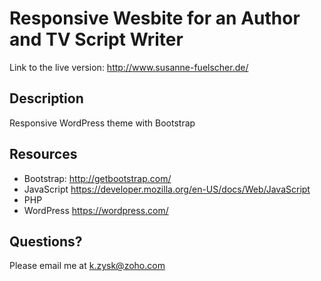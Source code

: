 # Responsive Wesbite for an Author and TV Script Writer

Link to the live version: http://www.susanne-fuelscher.de/

## Description

Responsive WordPress theme with Bootstrap

## Resources

* Bootstrap: http://getbootstrap.com/
* JavaScript https://developer.mozilla.org/en-US/docs/Web/JavaScript
* PHP 
* WordPress https://wordpress.com/

## Questions?

Please email me at k.zysk@zoho.com
